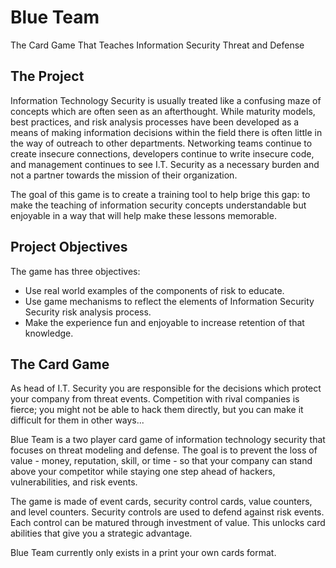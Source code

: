 # Blue Team

The Card Game That Teaches Information Security Threat and Defense

## The Project
Information Technology Security is usually treated like a confusing maze of concepts which are often seen as an afterthought. While maturity models, best practices, and risk analysis processes have been developed as a means of making information decisions within the field there is often little in the way of outreach to other departments. Networking teams continue to create insecure connections, developers continue to write insecure code, and management continues to see I.T. Security as a necessary burden and not a partner towards the mission of their organization.

The goal of this game is to create a training tool to help brige this gap: to make the teaching of information security concepts understandable but enjoyable in a way that will help make these lessons memorable.

## Project Objectives

The game has three objectives:

- Use real world examples of the components of risk to educate.
- Use game mechanisms to reflect the elements of Information Security Security risk analysis process.
- Make the experience fun and enjoyable to increase retention of that knowledge.

## The Card Game
As head of I.T. Security you are responsible for the decisions which protect your company from threat events. Competition with rival companies is fierce; you might not be able to hack them directly, but you can make it difficult for them in other ways...

Blue Team is a two player card game of information technology security that focuses on threat modeling and defense. The goal is to prevent the loss of value - money, reputation, skill, or time - so that your company can stand above your competitor while staying one step ahead of hackers, vulnerabilities, and risk events.

The game is made of event cards, security control cards, value counters, and level counters. Security controls are used to defend against risk events. Each control can be matured through investment of value. This unlocks card abilities that give you a  strategic advantage.

Blue Team currently only exists in a print your own cards format.
